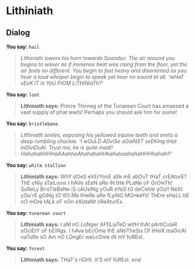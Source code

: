 # Lithiniath
## Dialog

**You say:** `hail`



>*Lithiniath lowers his horn towards Soandso. The air around you begins to waver as if immense heat was rising from the floor, yet the air feels no different. You begin to feel heavy and disoriented as you hear a loud whisper begin to speak yet hear no sound at all. 'wHaT sEeK iT Is YoU FrOM LiTHiNiaTh?'*

**You say:** `loot`



>**Lithiniath says:** Prince Thirneg of the Tunarean Court has amassed a vast supply of phat lewts! Perhaps you should ask him for some!

**You say:** `bristlebane`



>*Lithiniath smiles, exposing his yellowed equine teeth and emits a deep rumbling chuckle. 'I wOuLD ADviSe aGaiNST seEKing tHat inDiviDuAl. Trust me, he is quite mad!! HahahahHHHaAAahhaAhahahahHhahahaahahaHHHhahah!!'*

**You say:** `white stallion`



>**Lithiniath says:** WhY dOeS eVErYonE aSk mE abOuT tHaT crEAturE? ThE oNly sTalLions I hAVe sEeN aRe iN tHe PLaNe oF GrOwTh! SuReLy BrisTleBaNe iS cAUsiNg yOuR eYeS tO deCieVe yOu!! NeXt yOu'rE gOiNg tO tEll Me tHeRe aRe fLyiNG MOnkeYs! ThEre sHaLL bE nO mOre tALk oF nOn eXistaNt cReAturEs.

**You say:** `tunarean court`



>**Lithiniath says:** I aM nO LoNger AFfiLiaTeD wItH thAt pArtiCulaR sOciEtY oF bEiNgs. I hAve bEcOme thE aNtiTheSis Of tHeiR maGicAl naTuRe sO Am nO LOngEr weLcOme iN mY foREst.

**You say:** `forest`



>**Lithiniath says:** THaT's riGHt. It'S mY foREst.
end
